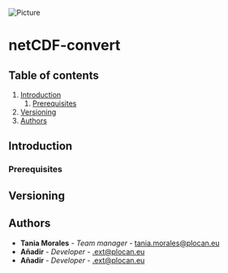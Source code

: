 ![Picture](https://empleo.plocan.eu/static/plocan.png)
# netCDF-convert

## Table of contents

1. [Introduction](#Introduction)
	1. [Prerequisites](#Prerequisites)
1. [Versioning](#Versioning)
1. [Authors](#Authors)



## Introduction

### Prerequisites

## Versioning

## Authors

* **Tania Morales** - *Team manager* - tania.morales@plocan.eu
* **Añadir** - *Developer* - .ext@plocan.eu
* **Añadir** - *Developer* - .ext@plocan.eu

